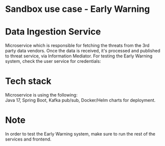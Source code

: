 # Sandbox use case - Early Warning
# Data Ingestion Service
Microservice which is responsible for fetching the threats from the 3rd party data vendors.
Once the data is received, it's processed and published to threat service, via Information Mediator.
For testing the Early Warning system, check the user service for credentials:

# Tech stack
Microservice is using the following: <br>
Java 17, Spring Boot, Kafka pub/sub, Docker/Helm charts for deployment.

# Note
In order to test the Early Warning system, make sure to run the rest of the services and frontend.